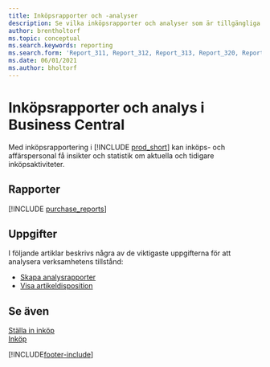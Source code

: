 ```yaml
---
title: Inköpsrapporter och -analyser
description: Se vilka inköpsrapporter och analyser som är tillgängliga i standardversionen av Business Central så att du kan hålla reda på din verksamhet.
author: brentholtorf
ms.topic: conceptual
ms.search.keywords: reporting
ms.search.form: 'Report_311, Report_312, Report_313, Report_320, Report_709, Report_707, Report_709, Report_714, Report_716, Report_720'
ms.date: 06/01/2021
ms.author: bholtorf
---
```

# <a name="purchase-reports-and-analytics-in-business-central"></a>Inköpsrapporter och analys i Business Central

Med inköpsrapportering i [!INCLUDE [prod_short](includes/prod_short.md)] kan inköps- och affärspersonal få insikter och statistik om aktuella och tidigare inköpsaktiviteter.  

## <a name="reports"></a>Rapporter
[!INCLUDE [purchase_reports](includes/purchase-reports-include.md)]

## <a name="tasks"></a>Uppgifter
I följande artiklar beskrivs några av de viktigaste uppgifterna för att analysera verksamhetens tillstånd:

* [Skapa analysrapporter](bi-how-create-analysis-views-reports.md)  
* [Visa artikeldisposition](inventory-how-availability-overview.md)  


## <a name="see-also"></a>Se även
[Ställa in inköp](purchasing-setup-purchasing.md)  
[Inköp](purchasing-manage-purchasing.md)  

[!INCLUDE[footer-include](includes/footer-banner.md)]
